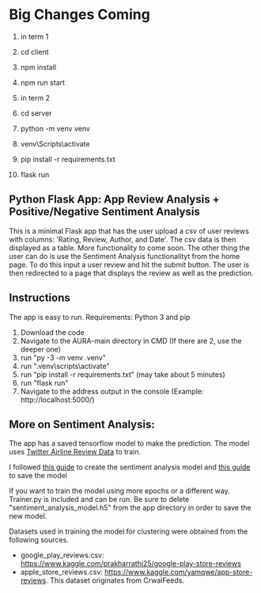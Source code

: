 # Big Changes Coming

1. in term 1
2. cd client
3. npm install
4. npm run start

1. in term 2
2. cd server
3. python -m venv venv
4. venv\Scripts\activate
5. pip install -r requirements.txt
6. flask run


## Python Flask App: App Review Analysis + Positive/Negative Sentiment Analysis

This is a minimal Flask app that has the user upload a csv of user reviews with columns: 'Rating, Review, Author, and Date'. The csv data is then displayed as a table. More functionality to come soon. The other thing the user can do is use the Sentiment Analysis functionalityt from the home page. To do this input a user review and hit the submit button. The user is then redirected to a page that displays the review as well as the prediction.

## Instructions

The app is easy to run.
Requirements: Python 3 and pip 
1. Download the code
2. Navigate to the AURA-main directory in CMD (If there are 2, use the deeper one)
3. run "py -3 -m venv .venv"
4. run ".venv\scripts\activate"
5. run "pip install -r requirements.txt" (may take about 5 minutes)
6. run "flask run"
7. Navigate to the address output in the console (Example: http://localhost:5000/)

## More on Sentiment Analysis:
The app has a saved tensorflow model to make the prediction. The model uses [Twitter Airline Review Data](https://www.kaggle.com/crowdflower/twitter-airline-sentiment) to train.

I followed [this guide](https://techvidvan.com/tutorials/python-sentiment-analysis/) to create the sentiment analysis model and [this guide](https://www.tensorflow.org/tutorials/keras/save_and_load) to save the model

If you want to train the model using more epochs or a different way. Trainer.py is included and can be run. Be sure to delete "sentiment_analysis_model.h5" from the app directory in order to save the new model.

Datasets used in training the model for clustering were obtained from the following sources.
- google_play_reviews.csv: https://www.kaggle.com/prakharrathi25/google-play-store-reviews
- apple_store_reviews.csv: https://www.kaggle.com/yamqwe/app-store-reviews. This dataset originates from CrwalFeeds.